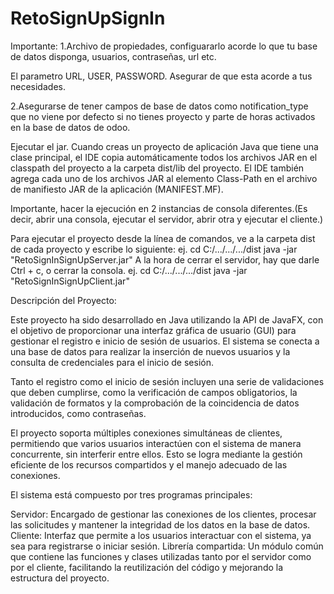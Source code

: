 # RetoSignUpSignIn

Importante:
1.Archivo de propiedades, configuararlo acorde lo que tu base de datos disponga, 
usuarios, contraseñas, url etc.

El parametro URL, USER, PASSWORD. Asegurar de que esta acorde a tus necesidades.

2.Asegurarse de tener campos de base de datos como notification_type que
no viene por defecto si no tienes proyecto y parte de horas activados en la
base de datos de odoo.

Ejecutar el jar.
Cuando creas un proyecto de aplicación Java que tiene una clase principal, el IDE copia automáticamente todos los archivos JAR 
en el classpath del proyecto a la carpeta dist/lib del proyecto. El IDE también agrega cada uno de los archivos JAR al elemento 
Class-Path en el archivo de manifiesto JAR de la aplicación (MANIFEST.MF).

Importante, hacer la ejecución en 2 instancias de consola diferentes.(Es decir, abrir una consola, ejecutar el servidor, abrir 
otra y ejecutar el cliente.)

Para ejecutar el proyecto desde la línea de comandos, ve a la carpeta dist de cada proyecto y escribe lo siguiente:
ej. cd C:/.../.../.../dist
java -jar "RetoSignInSignUpServer.jar"
A la hora de cerrar el servidor, hay que darle Ctrl + c, o cerrar la consola.
ej. cd C:/.../.../.../dist
java -jar "RetoSignInSignUpClient.jar"

Descripción del Proyecto:

Este proyecto ha sido desarrollado en Java utilizando la API de JavaFX, con el objetivo de proporcionar una interfaz gráfica de usuario (GUI) 
para gestionar el registro e inicio de sesión de usuarios. El sistema se conecta a una base de datos para realizar la inserción de nuevos usuarios
y la consulta de credenciales para el inicio de sesión.

Tanto el registro como el inicio de sesión incluyen una serie de validaciones que deben cumplirse, como la verificación de campos obligatorios, 
la validación de formatos y la comprobación de la coincidencia de datos introducidos, como contraseñas.

El proyecto soporta múltiples conexiones simultáneas de clientes, permitiendo que varios usuarios interactúen con el sistema de manera concurrente, 
sin interferir entre ellos. Esto se logra mediante la gestión eficiente de los recursos compartidos y el manejo adecuado de las conexiones.

El sistema está compuesto por tres programas principales:

Servidor: Encargado de gestionar las conexiones de los clientes, procesar las solicitudes y mantener la integridad de los datos en la base de datos.
Cliente: Interfaz que permite a los usuarios interactuar con el sistema, ya sea para registrarse o iniciar sesión.
Librería compartida: Un módulo común que contiene las funciones y clases utilizadas tanto por el servidor como por el cliente, facilitando la reutilización
del código y mejorando la estructura del proyecto.

